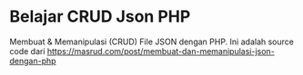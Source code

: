 # Belajar CRUD Json PHP
Membuat & Memanipulasi (CRUD) File JSON dengan PHP. Ini adalah source code dari https://masrud.com/post/membuat-dan-memanipulasi-json-dengan-php
